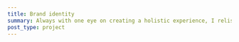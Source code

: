 ```yaml
---
title: Brand identity
summary: Always with one eye on creating a holistic experience, I relish the opportunity to help new companies develop their identity, be that by creating a recognisable mark or by developing a broader branding system.
post_type: project
---
```

